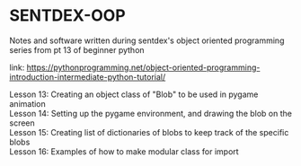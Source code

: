 # SENTDEX-OOP
Notes and software written during sentdex's object oriented programming series from pt 13 of beginner python

link: https://pythonprogramming.net/object-oriented-programming-introduction-intermediate-python-tutorial/

Lesson 13: Creating an object class of "Blob" to be used in pygame animation \
Lesson 14: Setting up the pygame environment, and drawing the blob on the screen \
Lesson 15: Creating list of dictionaries of blobs to keep track of the specific blobs \
Lesson 16: Examples of how to make modular class for import
